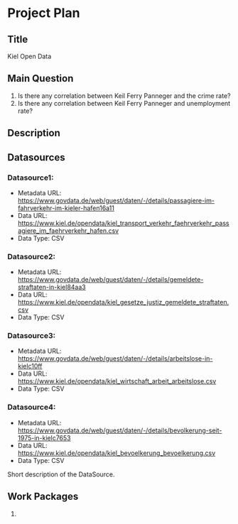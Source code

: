 # Project Plan

## Title
Kiel Open Data


## Main Question

<!-- Think about one main question you want to answer based on the data. -->
1. Is there any correlation between Keil Ferry Panneger and the crime rate?
2. Is there any correlation between Keil Ferry Panneger and unemployment rate?

## Description

<!-- Describe your data science project in max. 200 words. Consider writing about why and how you attempt it. -->


## Datasources

<!-- Describe each datasources you plan to use in a section. Use the prefic "DatasourceX" where X is the id of the datasource. -->

### Datasource1:
* Metadata URL: https://www.govdata.de/web/guest/daten/-/details/passagiere-im-fahrverkehr-im-kieler-hafen16a11
* Data URL: https://www.kiel.de/opendata/kiel_transport_verkehr_faehrverkehr_passagiere_im_faehrverkehr_hafen.csv
* Data Type: CSV


### Datasource2:
* Metadata URL: https://www.govdata.de/web/guest/daten/-/details/gemeldete-straftaten-in-kiel84aa3
* Data URL: https://www.kiel.de/opendata/kiel_gesetze_justiz_gemeldete_straftaten.csv
* Data Type: CSV

### Datasource3:
* Metadata URL: https://www.govdata.de/web/guest/daten/-/details/arbeitslose-in-kielc10ff
* Data URL: https://www.kiel.de/opendata/kiel_wirtschaft_arbeit_arbeitslose.csv
* Data Type: CSV

### Datasource4:
* Metadata URL: https://www.govdata.de/web/guest/daten/-/details/bevolkerung-seit-1975-in-kielc7653
* Data URL: https://www.kiel.de/opendata/kiel_bevoelkerung_bevoelkerung.csv
* Data Type: CSV

Short description of the DataSource.

## Work Packages

<!-- List of work packages ordered sequentially, each pointing to an issue with more details. -->

1. 

[i1]: https://github.com/jvalue/made-template/issues/1

